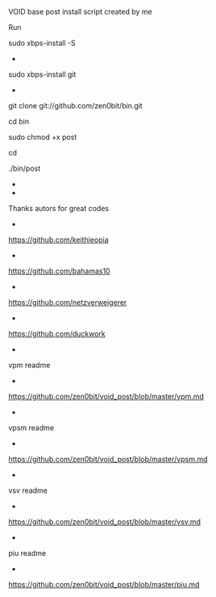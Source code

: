VOID base post install script created by me

Run

sudo xbps-install -S

*

sudo xbps-install git

*

git clone git://github.com/zen0bit/bin.git

cd bin

sudo chmod +x post

cd

./bin/post

 *
 *

Thanks autors for great codes

*

https://github.com/keithieopia

*

https://github.com/bahamas10

*

https://github.com/netzverweigerer

*

https://github.com/duckwork

*

vpm readme

*

https://github.com/zen0bit/void_post/blob/master/vpm.md

*

vpsm readme

*

https://github.com/zen0bit/void_post/blob/master/vpsm.md

*

vsv readme

*

https://github.com/zen0bit/void_post/blob/master/vsv.md

*

piu readme

*

https://github.com/zen0bit/void_post/blob/master/piu.md
